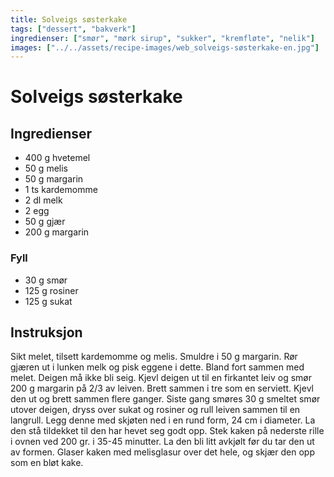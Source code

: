 ```yaml
---
title: Solveigs søsterkake
tags: ["dessert", "bakverk"]
ingredienser: ["smør", "mørk sirup", "sukker", "kremfløte", "nelik"]
images: ["../../assets/recipe-images/web_solveigs-søsterkake-en.jpg"]
---
```


# Solveigs søsterkake

## Ingredienser

- 400 g hvetemel
- 50 g melis
- 50 g margarin
- 1 ts kardemomme
- 2 dl melk
- 2 egg
- 50 g gjær
- 200 g margarin

### Fyll

- 30 g smør
- 125 g rosiner
- 125 g sukat

## Instruksjon

Sikt melet, tilsett kardemomme og melis. Smuldre i 50 g margarin. Rør gjæren ut i lunken melk og pisk eggene i dette. Bland fort sammen med melet. Deigen må ikke bli seig. Kjevl deigen ut til en firkantet leiv og smør 200 g margarin på 2/3 av leiven. Brett sammen i tre som en serviett. Kjevl den ut og brett sammen flere ganger. Siste gang smøres 30 g smeltet smør utover deigen, dryss over sukat og rosiner og rull leiven sammen til en langrull. Legg denne med skjøten ned i en rund form, 24 cm i diameter. La den stå tildekket til den har hevet seg godt opp. Stek kaken på nederste rille i ovnen ved 200 gr. i 35-45 minutter. La den bli litt avkjølt før du tar den ut av formen. Glaser kaken med melisglasur over det hele, og skjær den opp som en bløt kake.
